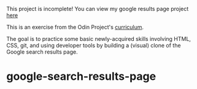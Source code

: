 This project is incomplete!
You can view my google results page project [here ]()

This is an exercise from the Odin Project's [curriculum](http://www.theodinproject.com/web-development-101/html-css).

The goal is to practice some basic newly-acquired skills involving HTML, CSS, git, and using developer tools by building a (visual) clone of the Google search results page.
# google-search-results-page
